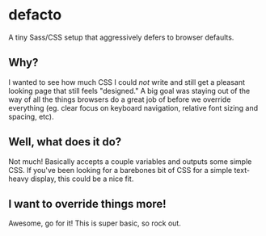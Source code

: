 # defacto
A tiny Sass/CSS setup that aggressively defers to browser defaults.

## Why?
I wanted to see how much CSS I could *not* write and still get a
pleasant looking page that still feels "designed." A big goal was 
staying out of the way of all the things browsers do a great job
of before we override everything (eg. clear focus on keyboard
navigation, relative font sizing and spacing, etc).

## Well, what does it do?
Not much! Basically accepts a couple variables and outputs some 
simple CSS. If you've been looking for a barebones bit of CSS for
a simple text-heavy display, this could be a nice fit.

## I want to override things more!
Awesome, go for it! This is super basic, so rock out.